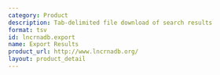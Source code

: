 ```yaml
---
category: Product
description: Tab-delimited file download of search results
format: tsv
id: lncrnadb.export
name: Export Results
product_url: http://www.lncrnadb.org/
layout: product_detail
---
```

